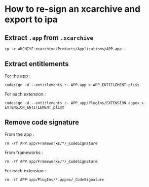 # How to re-sign an xcarchive and export to ipa

## Extract `.app` from `.xcarchive`
```
cp -r ARCHIVE.xcarchive/Products/Applications/APP.app .
```

## Extract entitlements
For the app :
```
codesign -d --entitlements :- APP.app > APP_ENTITLEMENT.plist
```
For each extension :
```
codesign -d --entitlements :- APP.app/PlugIns/EXTENSION.appex > EXTENSION_ENTITLEMENT.plist
```

## Remove code signature
From the app :
```
rm -rf APP.app/Frameworks/*/_CodeSignature
```

From frameworks :
```
rm -rf APP.app/Frameworks/*/_CodeSignature
```

For each extension :
```
rm -rf APP.app/PlugIns/*.appex/_CodeSignature
```

